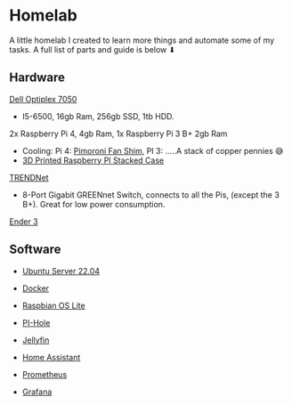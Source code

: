 # Homelab

A little homelab I created to learn more things and automate some of my tasks. A full list of parts and guide is below ⬇

## Hardware

[Dell Optiplex 7050](https://www.dell.com/support/manuals/en-us/optiplex-7050-sff/optiplex-7050-desktop-sff-om/processor-specifications?guid=guid-8ca53ab2-a85d-42d5-9106-5214220306aa&lang=en-us)
  - I5-6500, 16gb Ram, 256gb SSD, 1tb HDD.

2x Raspberry Pi 4, 4gb Ram, 1x Raspberry Pi 3 B+ 2gb Ram
  - Cooling: Pi 4: [Pimoroni Fan Shim](https://smile.amazon.com/Pimoroni-Fan-Shim-Raspberry-PI/dp/B07TTTCN8H/ref=sr_1_2?crid=LM5J4HI7ALMC&keywords=raspberry+pi+fan+shim&qid=1658377482&sprefix=raspberry+pi+fan+%2Caps%2C88&sr=8-2), PI 3: .....A stack of copper pennies 😅
  - [3D Printed Raspberry PI Stacked Case](STLs/raspberry_pi_3_stack_v1.stl)

[TRENDNet](https://www.trendnet.com/support/support-detail.asp?prod=515_TEG-S80G#specifications)
  - 8-Port Gigabit GREENnet Switch, connects to all the Pis, (except the 3 B+). Great for low power consumption.

[Ender 3](https://www.creality.com/products/ender-3-3d-printer)  

## Software

- [Ubuntu Server 22.04](https://ubuntu.com/)

- [Docker](https://www.docker.com/)

- [Raspbian OS Lite](https://www.raspberrypi.com/software/operating-systems/)

- [PI-Hole](https://pi-hole.net/)

- [Jellyfin](https://jellyfin.org/)

- [Home Assistant](https://www.home-assistant.io/)

- [Prometheus](https://prometheus.io/)

- [Grafana](https://grafana.com/)